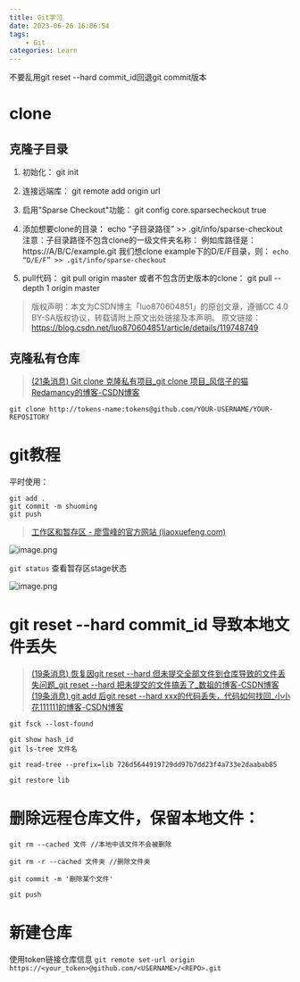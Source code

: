 ```yaml
---
title: Git学习
date: 2023-06-26 16:06:54
tags:
    - Git
categories: Learn
---
```


不要乱用git reset --hard commit_id回退git commit版本

<!-- more -->

# clone

## 克隆子目录

1. 初始化：
git init

2. 连接远端库：
git remote add origin url

3. 启用"Sparse Checkout"功能：
git config core.sparsecheckout true

4. 添加想要clone的目录：
echo “子目录路径” >> .git/info/sparse-checkout
注意：子目录路径不包含clone的一级文件夹名称：
例如库路径是：
https://A/B/C/example.git
我们想clone example下的D/E/F目录，则：
`echo “D/E/F” >> .git/info/sparse-checkout`

5. pull代码：
git pull origin master
或者不包含历史版本的clone：
git pull --depth 1 origin master


>版权声明：本文为CSDN博主「luo870604851」的原创文章，遵循CC 4.0 BY-SA版权协议，转载请附上原文出处链接及本声明。
>原文链接：https://blog.csdn.net/luo870604851/article/details/119748749

## 克隆私有仓库

>[(21条消息) Git clone 克隆私有项目_git clone 项目_风信子的猫Redamancy的博客-CSDN博客](https://blog.csdn.net/weixin_45508265/article/details/124340158)

`git clone http://tokens-name:tokens@github.com/YOUR-USERNAME/YOUR-REPOSITORY`

# git教程

平时使用：
```
git add .
git commit -m shuoming
git push
```

>[工作区和暂存区 - 廖雪峰的官方网站 (liaoxuefeng.com)](https://www.liaoxuefeng.com/wiki/896043488029600/897271968352576)

![image.png](https://raw.githubusercontent.com/yq010105/Blog_images/main/pictures/20230626160832.png)

`git status` 查看暂存区stage状态

![image.png](https://raw.githubusercontent.com/yq010105/Blog_images/main/pictures/20230626161153.png)


# git reset --hard commit_id 导致本地文件丢失

>[(19条消息) 恢复因git reset --hard 但未提交全部文件到仓库导致的文件丢失问题_git reset --hard 把未提交的文件搞丢了_数祖的博客-CSDN博客](https://blog.csdn.net/qq_56098414/article/details/121291539)
>[(19条消息) git add 后git reset --hard xxx的代码丢失，代码如何找回_小小花111111的博客-CSDN博客](https://blog.csdn.net/chailihua0826/article/details/94619904?utm_medium=distribute.pc_relevant.none-task-blog-2~default~baidujs_baidulandingword~default-1-94619904-blog-121291539.235^v38^pc_relevant_anti_vip_base&spm=1001.2101.3001.4242.2&utm_relevant_index=4)

```
git fsck --lost-found

git show hash_id
git ls-tree 文件名

git read-tree --prefix=lib 726d5644919729dd97b7dd23f4a733e2daabab85

git restore lib

```

# 删除远程仓库文件，保留本地文件：

```
git rm --cached 文件 //本地中该文件不会被删除

git rm -r --cached 文件夹 //删除文件夹

git commit -m '删除某个文件'

git push
```

# 新建仓库



使用token链接仓库信息
`git remote set-url origin https://<your_token>@github.com/<USERNAME>/<REPO>.git`

